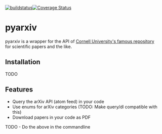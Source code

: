 [![buildstatus](https://travis-ci.org/culshoefer/pyarxiv.svg?branch=master)](https://travis-ci.org/culshoefer/pyarxiv)[![Coverage Status](https://coveralls.io/repos/github/culshoefer/pyarxiv/badge.svg?branch=master)](https://coveralls.io/github/culshoefer/pyarxiv?branch=master)
# pyarxiv

pyarxiv is a wrapper for the API of [Cornell University's famous repository](http://arxiv.org) for scientific papers and the like.


## Installation
TODO

## Features
- Query the arXiv API (atom feed) in your code
- Use enums for arXiv categories (TODO: Make query/dl compatible with this)
- Download papers in your code as PDF

TODO - Do the above in the commandline
